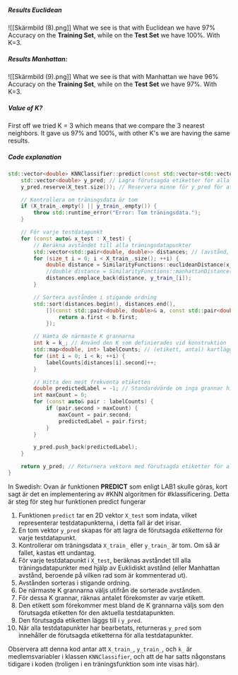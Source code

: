 ##### Results Euclidean
![[Skärmbild (8).png]]
What we see is that with Euclidean we have 97% Accuracy on the **Training Set**, while on the **Test Set** we have 100%. With K=3.
##### Results Manhattan:
![[Skärmbild (9).png]] 
What we see is that with Manhattan we have 96% Accuracy on the **Training Set**, while on the **Test Set** we have 97%. With K=3.



##### Value of K?
First off we tried K = 3 which means that we compare the 3 nearest neighbors. It gave us 97% and 100%, with other K's we are having the same results. 

##### Code explanation
```cpp
std::vector<double> KNNClassifier::predict(const std::vector<std::vector<double>>& X_test) const {
    std::vector<double> y_pred; // Lagra förutsagda etiketter för alla testdatapunkter
    y_pred.reserve(X_test.size()); // Reservera minne för y_pred för att undvika frekvent omallokering

    // Kontrollera om träningsdata är tom
    if (X_train_.empty() || y_train_.empty()) {
        throw std::runtime_error("Error: Tom träningsdata.");
    }

    // För varje testdatapunkt
    for (const auto& x_test : X_test) {
        // Beräkna avståndet till alla träningsdatapunkter
        std::vector<std::pair<double, double>> distances; // (avstånd, etikett) par
        for (size_t i = 0; i < X_train_.size(); ++i) {
            double distance = SimilarityFunctions::euclideanDistance(x_test, X_train_[i]);
            //double distance = SimilarityFunctions::manhattanDistance(x_test, X_train_[i]);
            distances.emplace_back(distance, y_train_[i]);
        }

        // Sortera avstånden i stigande ordning
        std::sort(distances.begin(), distances.end(),
            [](const std::pair<double, double>& a, const std::pair<double, double>& b) {
                return a.first < b.first;
            });

        // Hämta de närmaste K grannarna
        int k = k_; // Använd den K som definierades vid konstruktion
        std::map<double, int> labelCounts; // (etikett, antal) kartläggning
        for (int i = 0; i < k; ++i) {
            labelCounts[distances[i].second]++;
        }

        // Hitta den mest frekventa etiketten
        double predictedLabel = -1; // Standardvärde om inga grannar hittades
        int maxCount = 0;
        for (const auto& pair : labelCounts) {
            if (pair.second > maxCount) {
                maxCount = pair.second;
                predictedLabel = pair.first;
            }
        }

        y_pred.push_back(predictedLabel);
    }

    return y_pred; // Returnera vektorn med förutsagda etiketter för alla testdatapunkter
}
```

In Swedish: Ovan är funktionen **PREDICT** som enligt LAB1 skulle göras, kort sagt är det en implementering av #KNN algoritmen för #klassificering.
Detta är steg för steg hur funktionen predict fungerar

1. Funktionen `predict` tar en 2D vektor `X_test` som indata, vilket representerar testdatapunkterna, i detta fall är det irisar.
2. En tom vektor `y_pred` skapas för att lagra de förutsagda *etiketterna* för varje testdatapunkt.
3. Kontrollerar om träningsdata `X_train_` eller `y_train_` är tom. Om så är fallet, kastas ett undantag.
4. För varje testdatapunkt i `X_test`, beräknas avståndet till alla träningsdatapunkter med hjälp av Euklidiskt avstånd (eller Manhattan avstånd, beroende på vilken rad som är kommenterad ut).
5. Avstånden sorteras i stigande ordning.
6. De närmaste K grannarna väljs utifrån de sorterade avstånden.
7. För dessa K grannar, räknas antalet förekomster av varje etikett.
8. Den etikett som förekommer mest bland de K grannarna väljs som den förutsagda etiketten för den aktuella testdatapunkten.
9. Den förutsagda etiketten läggs till i `y_pred`.
10. När alla testdatapunkter har bearbetats, returneras `y_pred` som innehåller de förutsagda etiketterna för alla testdatapunkter.

Observera att denna kod antar att `X_train_`, `y_train_`, och `k_` är medlemsvariabler i klassen `KNNClassifier`, och att de har satts någonstans tidigare i koden (troligen i en träningsfunktion som inte visas här).